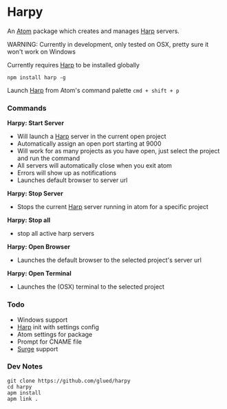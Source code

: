 [Surge]:https://surge.sh
[Harp]:https://harpjs.com/
[Atom]:https://atom.io/

# Harpy
An [Atom] package which creates and manages [Harp] servers.

WARNING: Currently in development, only tested on OSX, pretty sure it won't work on Windows

Currently requires [Harp] to be installed globally

`npm install harp -g`

Launch [Harp] from Atom's command palette `cmd + shift + p`

### Commands

**Harpy: Start Server**
  - Will launch a [Harp] server in the current open project
  - Automatically assign an open port starting at 9000
  - Will work for as many projects as you have open, just select the project and run the command
  - All servers will automatically close when you exit atom
  - Errors will show up as notifications
  - Launches default browser to server url

**Harpy: Stop Server**
  - Stops the current [Harp] server running in atom for a specific project

**Harpy: Stop all**
  - stop all active harp servers

**Harpy: Open Browser**
 - Launches the default browser to the selected project's server url

**Harpy: Open Terminal**
 - Launches the (OSX) terminal to the selected project

### Todo
* Windows support
* [Harp] init with settings config
* Atom settings for package
* Prompt for CNAME file
* [Surge] support

### Dev Notes
```
git clone https://github.com/glued/harpy
cd harpy
apm install
apm link .
```
